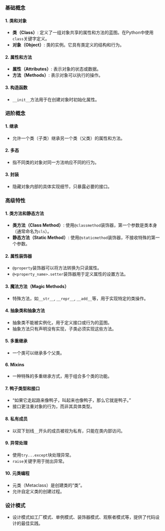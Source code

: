 ### 基础概念

#### 1. 类和对象

- **类（Class）**: 定义了一组对象共享的属性和方法的蓝图。在Python中使用`class`关键字定义。
- **对象（Object）**: 类的实例。它具有类定义的结构和行为。

#### 2. 属性和方法

- **属性（Attributes）**: 表示对象的状态或数据。
- **方法（Methods）**: 表示对象可以执行的操作。

#### 3. 构造函数

- `__init__`方法用于在创建对象时初始化属性。

### 进阶概念

#### 1. 继承

- 允许一个类（子类）继承另一个类（父类）的属性和方法。

#### 2. 多态

- 指不同类的对象对同一方法响应不同的行为。

#### 3. 封装

- 隐藏对象内部的具体实现细节，只暴露必要的接口。

### 高级特性

#### 1. 类方法和静态方法

- **类方法（Class Method）**: 使用`@classmethod`装饰器，第一个参数是类本身（通常命名为`cls`）。
- **静态方法（Static Method）**: 使用`@staticmethod`装饰器，不接收特殊的第一个参数。

#### 2. 属性装饰器

- `@property`装饰器可以将方法转换为只读属性。
- `@<property_name>.setter`装饰器用于定义属性的设置方法。

#### 3. 魔法方法（Magic Methods）

- 特殊方法，如`__str__`, `__repr__`, `__add__`等，用于实现特定的类操作。

#### 4. 抽象类和抽象方法

- 抽象类不能被实例化，用于定义接口或行为的蓝图。
- 抽象方法只有声明没有实现，子类必须实现这些方法。

#### 5. 多重继承

- 一个类可以继承多个父类。

#### 6. Mixins

- 一种特殊的多重继承方式，用于组合多个类的功能。

#### 7. 鸭子类型和接口

- “如果它走起路来像鸭子，叫起来也像鸭子，那么它就是鸭子。”
- 接口更注重对象的行为，而非其具体类型。

#### 8. 私有成员

- 以双下划线`__`开头的成员被视为私有，只能在类内部访问。

#### 9. 异常处理

- 使用`try...except`块处理异常。
- `raise`关键字用于抛出异常。

#### 10. 元类编程

- 元类（Metaclass）是创建类的“类”。
- 允许自定义类的创建过程。

### 设计模式

- 设计模式如工厂模式、单例模式、装饰器模式、观察者模式等，提供了代码设计的最佳实践。